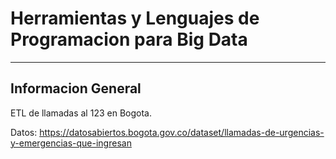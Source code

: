 # Herramientas y Lenguajes de Programacion para Big Data
--------------------------

## Informacion General

ETL de llamadas al 123 en Bogota.

Datos: https://datosabiertos.bogota.gov.co/dataset/llamadas-de-urgencias-y-emergencias-que-ingresan
